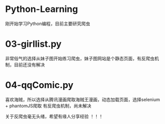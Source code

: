 # Python-Learning
刚开始学习Python编程，目前主要研究爬虫

# 03-girllist.py
非常俗气的选择从妹子图开始练习爬虫，妹子图网站是个静态页面，有反爬虫机制，目前还没有解决

# 04-qqComic.py
喜欢海贼，所以选择从腾讯漫画爬取海贼王漫画，动态加载页面，选择selenium + phantomJS爬取
有反爬虫机制，尚未解决

关于反爬虫毫无头绪，希望有缘人分享经验
！！！
